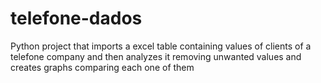 # telefone-dados
 Python project that imports a excel table containing values of clients of a telefone company and then analyzes it removing unwanted values and creates graphs comparing each one of them
